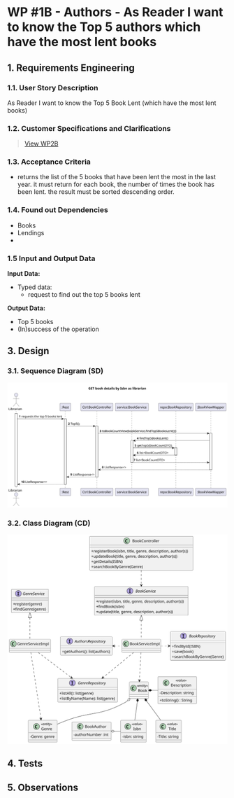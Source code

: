 # WP #1B - Authors - As Reader I want to know the Top 5 authors which have the most lent books

## 1. Requirements Engineering
### 1.1. User Story Description

As Reader I want to know the Top 5 Book Lent (which have the most lent books)
### 1.2. Customer Specifications and Clarifications

>[View WP2B](../../../GlobalArtifacts/Aggregates/Book.md)


### 1.3. Acceptance Criteria
- returns the list of the 5 books that have been lent the most in the last year. it must return for each book, the number of times the book has been lent. the result must be sorted descending order.


### 1.4. Found out Dependencies
- Books 
- Lendings
- 
### 1.5 Input and Output Data

**Input Data:**

* Typed data:
   - request to find out the top 5 books lent

**Output Data:**

* Top 5 books 
* (In)success of the operation


## 3. Design
### 3.1. Sequence Diagram (SD)
![SD](Ph2-9-KnowTop5BooksLent.svg)
### 3.2. Class Diagram (CD)
![CD](../WP2B-Books-CD.svg)
## 4. Tests
## 5. Observations